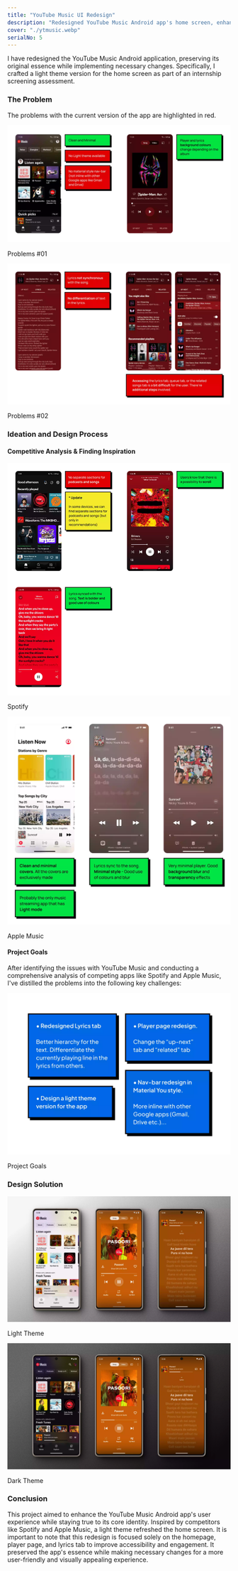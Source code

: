 ```yaml
---
title: "YouTube Music UI Redesign"
description: "Redesigned YouTube Music Android app's home screen, enhancing user experience with a fresh light theme while maintaining its original essence."
cover: "./ytmusic.webp"
serialNo: 5
---
```



<div class='mx-auto max-w-screen-sm text-center'>

I have redesigned the YouTube Music Android application, preserving its original essence while implementing necessary changes. Specifically, I crafted a light theme version for the home screen as part of an internship screening assessment.

### The Problem

The problems with the current version of the app are highlighted in red.
</div>

![Problem #01](Problem1.webp)<div class="text-center text-sm">Problems #01</div>

![Problem #02](Problem2.webp)<div class="text-center text-sm">Problems #02</div>

<div class='mx-auto max-w-screen-sm text-center'>

### Ideation and Design Process
#### Competitive Analysis & Finding Inspiration
</div>

![Spotify](Spotify.webp)<div class="text-center text-sm">Spotify</div>

![Apple Music](AppleMusic.webp)<div class="text-center text-sm">Apple Music</div>

<div class='mx-auto max-w-screen-sm text-center'>

#### Project Goals
After identifying the issues with YouTube Music and conducting a comprehensive analysis of competing apps like Spotify and Apple Music, I've distilled the problems into the following key challenges:

![Project Goals](ProjectGoals.webp)<div class="text-center text-sm">Project Goals</div>

### Design Solution 
</div>

![Light Theme](LightTheme.webp)<div class="text-center text-sm">Light Theme</div>

![Dark Theme](DarkTheme.webp)<div class="text-center text-sm">Dark Theme</div>


<div class="mx-auto max-w-screen-sm text-center">

### Conclusion

This project aimed to enhance the YouTube Music Android app's user experience while staying true to its core identity. Inspired by competitors like Spotify and Apple Music, a light theme refreshed the home screen. It is important to note that this redesign is focused solely on the homepage, player page, and lyrics tab to improve accessibility and engagement. It preserved the app's essence while making necessary changes for a more user-friendly and visually appealing experience.
</div>